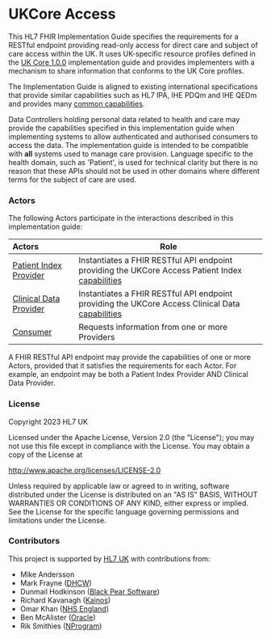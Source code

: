 # UKCore Access
This HL7 FHIR Implementation Guide specifies the requirements for a RESTful endpoint providing read-only access for direct care
and subject of care access within the UK. It uses UK-specific resource profiles defined in the
[UK Core 1.0.0](https://simplifier.net/guide/uk-core-implementation-guide/Home?version=1.0.0) implementation guide and 
provides implementers with a mechanism to share information that conforms to the UK Core profiles.

The Implementation Guide is aligned to existing international specifications that provide similar 
capabilities such as HL7 IPA, IHE PDQm and IHE QEDm and provides many [common capabilities](./related_specifications.html).

Data Controllers holding personal data related to health and care may provide the capabilities specified in this
implementation guide when implementing systems to allow authenticated and authorised consumers to access the data.
The implementation guide is intended to be compatible with **all** systems used to manage care provision. Language
specific to the health domain, such as 'Patient', is used for technical clarity but there is no reason that these
APIs should not be used in other domains where different terms for the subject of care are used.

### Actors
The following Actors participate in the interactions described in this implementation guide:

| Actors                                          | Role                                                                                                                                                           |
|:------------------------------------------------|----------------------------------------------------------------------------------------------------------------------------------------------------------------|
| [Patient Index Provider](./patient_index.html)  | Instantiates a FHIR RESTful API endpoint providing the UKCore Access Patient Index [capabilities](./CapabilityStatement-UKCoreAccessPatientIndexProvider.html) |
| [Clinical Data Provider](./clinical_data.html)  | Instantiates a FHIR RESTful API endpoint providing the UKCore Access Clinical Data [capabilities](./CapabilityStatement-UKCoreAccessClinicalDataProvider.html) |
| [Consumer](./consumer.html)                     | Requests information from one or more Providers                                                                                                                |

A FHIR RESTful API endpoint may provide the capabilities of one or more Actors, provided that it satisfies the requirements for each Actor.
For example, an endpoint may be both a Patient Index Provider AND Clinical Data Provider.

### License
Copyright 2023 HL7 UK

Licensed under the Apache License, Version 2.0 (the "License");
you may not use this file except in compliance with the License.
You may obtain a copy of the License at

http://www.apache.org/licenses/LICENSE-2.0

Unless required by applicable law or agreed to in writing, software
distributed under the License is distributed on an "AS IS" BASIS,
WITHOUT WARRANTIES OR CONDITIONS OF ANY KIND, either express or implied.
See the License for the specific language governing permissions and
limitations under the License.

### Contributors
This project is supported by [HL7 UK](https://www.hl7.org.uk/) with contributions from:
- Mike Andersson
- Mark Frayne ([DHCW](https://dhcw.nhs.wales/))
- Dunmail Hodkinson ([Black Pear Software](https://blackpear.com))
- Richard Kavanagh ([Kainos](https://kainos.com))
- Omar Khan ([NHS England](https://www.england.nhs.uk))
- Ben McAlister ([Oracle](https://oracle.com))
- Rik Smithies ([NProgram](http://nprogram.co.uk))
